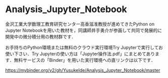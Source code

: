 # Analysis_Jupyter_Notebook

金沢工業大学数理工教育研究センター高香滋准教授が進めてきたPython on Jupyter Notebookを用いた教材を，同講師井手勇介が参画して共同で発展的に開発中の微分積分用の教材群です．

お手持ちのPython環境または無料のクラウド実行環境Try Jupyterで実行してお使い下さい．Try Jupyterの使い方は「Jupyter操作法.pdf」にまとめてあります．無料サービスの「Binder」を用いた実行環境への直リンクは以下です．

https://mybinder.org/v2/gh/YusukeIde/Analysis_Jupyter_Notebook/master
